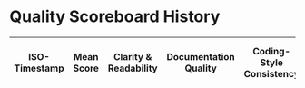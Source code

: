 # Quality Scoreboard History

| ISO-Timestamp | Mean Score | Clarity & Readability | Documentation Quality | Coding-Style Consistency | Complexity Management | Modularity & Cohesion | Test Coverage & Quality | Performance & Efficiency | Error Handling & Resilience | Dependency & Security Hygiene | Scalability & Extensibility | Version-Control Practices | Overall Maintainability |
|---|---|---|---|---|---|---|---|---|---|---|---|---|---|